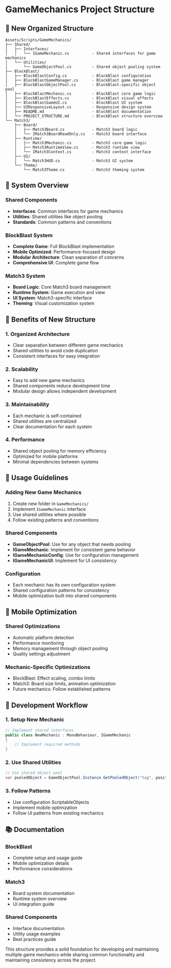 # GameMechanics Project Structure

## 📁 New Organized Structure

```
Assets/Scripts/GameMechanics/
├── Shared/
│   ├── Interfaces/
│   │   └── IGameMechanic.cs          - Shared interfaces for game mechanics
│   └── Utilities/
│       └── GameObjectPool.cs         - Shared object pooling system
├── BlockBlast/
│   ├── BlockBlastConfig.cs           - BlockBlast configuration
│   ├── BlockBlastGameManager.cs      - BlockBlast game manager
│   ├── BlockBlastObjectPool.cs       - BlockBlast-specific object pool
│   ├── BlockBlastMechanic.cs         - BlockBlast core game logic
│   ├── BlockBlastEffects.cs          - BlockBlast visual effects
│   ├── BlockBlastGameUI.cs           - BlockBlast UI system
│   ├── UIResponsiveLayout.cs         - Responsive design system
│   ├── README.md                     - BlockBlast documentation
│   └── PROJECT_STRUCTURE.md          - BlockBlast structure overview
└── Match3/
    ├── Board/
    │   ├── Match3Board.cs            - Match3 board logic
    │   └── IMatch3BoardReadOnly.cs   - Match3 board interface
    ├── Runtime/
    │   ├── Match3Mechanic.cs         - Match3 core game logic
    │   ├── Match3RuntimeView.cs      - Match3 runtime view
    │   └── IMatch3Context.cs         - Match3 context interface
    ├── UI/
    │   └── Match3HUD.cs              - Match3 UI system
    └── Theme/
        └── Match3Theme.cs            - Match3 theming system
```

## 🎯 System Overview

### Shared Components
- **Interfaces**: Common interfaces for game mechanics
- **Utilities**: Shared utilities like object pooling
- **Standards**: Common patterns and conventions

### BlockBlast System
- **Complete Game**: Full BlockBlast implementation
- **Mobile Optimized**: Performance-focused design
- **Modular Architecture**: Clean separation of concerns
- **Comprehensive UI**: Complete game flow

### Match3 System
- **Board Logic**: Core Match3 board management
- **Runtime System**: Game execution and view
- **UI System**: Match3-specific interface
- **Theming**: Visual customization system

## 🔄 Benefits of New Structure

### 1. **Organized Architecture**
- Clear separation between different game mechanics
- Shared utilities to avoid code duplication
- Consistent interfaces for easy integration

### 2. **Scalability**
- Easy to add new game mechanics
- Shared components reduce development time
- Modular design allows independent development

### 3. **Maintainability**
- Each mechanic is self-contained
- Shared utilities are centralized
- Clear documentation for each system

### 4. **Performance**
- Shared object pooling for memory efficiency
- Optimized for mobile platforms
- Minimal dependencies between systems

## 🚀 Usage Guidelines

### Adding New Game Mechanics
1. Create new folder in `GameMechanics/`
2. Implement `IGameMechanic` interface
3. Use shared utilities where possible
4. Follow existing patterns and conventions

### Shared Components
- **GameObjectPool**: Use for any object that needs pooling
- **IGameMechanic**: Implement for consistent game behavior
- **IGameMechanicConfig**: Use for configuration management
- **IGameMechanicUI**: Implement for UI consistency

### Configuration
- Each mechanic has its own configuration system
- Shared configuration patterns for consistency
- Mobile optimization built into shared components

## 📱 Mobile Optimization

### Shared Optimizations
- Automatic platform detection
- Performance monitoring
- Memory management through object pooling
- Quality settings adjustment

### Mechanic-Specific Optimizations
- BlockBlast: Effect scaling, combo limits
- Match3: Board size limits, animation optimization
- Future mechanics: Follow established patterns

## 🔧 Development Workflow

### 1. **Setup New Mechanic**
```csharp
// Implement shared interfaces
public class NewMechanic : MonoBehaviour, IGameMechanic
{
    // Implement required methods
}
```

### 2. **Use Shared Utilities**
```csharp
// Use shared object pool
var pooledObject = GameObjectPool.Instance.GetPooledObject("tag", position, rotation);
```

### 3. **Follow Patterns**
- Use configuration ScriptableObjects
- Implement mobile optimization
- Follow UI patterns from existing mechanics

## 📚 Documentation

### BlockBlast
- Complete setup and usage guide
- Mobile optimization details
- Performance considerations

### Match3
- Board system documentation
- Runtime system overview
- UI integration guide

### Shared Components
- Interface documentation
- Utility usage examples
- Best practices guide

This structure provides a solid foundation for developing and maintaining multiple game mechanics while sharing common functionality and maintaining consistency across the project.

